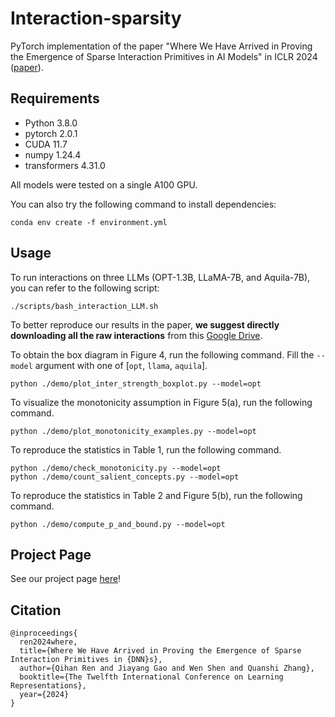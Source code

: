 # Interaction-sparsity
PyTorch implementation of the paper "Where We Have Arrived in Proving the Emergence of Sparse Interaction Primitives in AI Models" in ICLR 2024 ([paper](https://openreview.net/forum?id=3pWSL8My6B)).

## Requirements

- Python 3.8.0
- pytorch 2.0.1
- CUDA 11.7
- numpy 1.24.4
- transformers 4.31.0

All models were tested on a single A100 GPU.

You can also try the following command to install dependencies:
```
conda env create -f environment.yml
```

## Usage
To run interactions on three LLMs (OPT-1.3B, LLaMA-7B, and Aquila-7B), you can refer to the following script:
```
./scripts/bash_interaction_LLM.sh
```

To better reproduce our results in the paper, **we suggest directly downloading all the raw interactions** from this [Google Drive](https://drive.google.com/drive/folders/1lRq3TR1U7_3ijw_30-nM1ucRJynkXh9E?usp=sharing).

To obtain the box diagram in Figure 4, run the following command. Fill the `--model` argument with one of [`opt`, `llama`, `aquila`].
```
python ./demo/plot_inter_strength_boxplot.py --model=opt
```

To visualize the monotonicity assumption in Figure 5(a), run the following command.
```
python ./demo/plot_monotonicity_examples.py --model=opt
```

To reproduce the statistics in Table 1, run the following command.
```
python ./demo/check_monotonicity.py --model=opt
python ./demo/count_salient_concepts.py --model=opt
```

To reproduce the statistics in Table 2 and Figure 5(b), run the following command.
```
python ./demo/compute_p_and_bound.py --model=opt
```

## Project Page
See our project page [here](https://sjtu-xai-lab.github.io/InteractionSparsity/)!


## Citation

~~~late
@inproceedings{
  ren2024where,
  title={Where We Have Arrived in Proving the Emergence of Sparse Interaction Primitives in {DNN}s},
  author={Qihan Ren and Jiayang Gao and Wen Shen and Quanshi Zhang},
  booktitle={The Twelfth International Conference on Learning Representations},
  year={2024}
}


